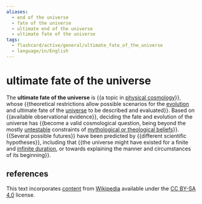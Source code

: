 ```yaml
---
aliases:
  - end of the universe
  - fate of the universe
  - ultimate end of the universe
  - ultimate fate of the universe
tags:
  - flashcard/active/general/ultimate_fate_of_the_universe
  - language/in/English
---
```


# ultimate fate of the universe

The __ultimate fate of the universe__ is {{a topic in [physical cosmology](physical%20cosmology.md)}}, whose {{theoretical restrictions allow possible scenarios for the [evolution](chronology%20of%20the%20universe.md) and ultimate fate of the [universe](universe.md) to be described and evaluated}}. Based on {{available observational evidence}}, deciding the fate and evolution of the universe has {{become a valid cosmological question, being beyond the mostly [untestable](falsifiability.md) constraints of [mythological or theological beliefs](eschatology.md)}}. {{Several possible futures}} have been predicted by {{different scientific hypotheses}}, including that {{the universe might have existed for a finite and [infinite duration](static%20universe.md), or towards explaining the manner and circumstances of its beginning}}. <!--SR:!2024-08-21,4,270!2024-08-20,3,250!2024-08-21,4,270!2024-08-20,3,250!2024-08-21,4,270!2024-08-21,4,270!2024-08-21,4,270-->

## references

This text incorporates [content](https://en.wikipedia.org/wiki/ultimate_fate_of_the_universe) from [Wikipedia](Wikipedia.md) available under the [CC BY-SA 4.0](https://creativecommons.org/licenses/by-sa/4.0/) license.
